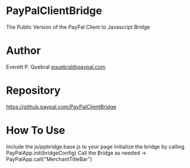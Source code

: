 PayPalClientBridge
==================

The Public Version of the PayPal Client to Javascript Bridge


Author
======

  Everett P. Quebral <equebral@paypal.com>


Repository
==========

  https://github.paypal.com/PayPalClientBridge


How To Use
==========

  Include the js/ppbridge.base.js to your page
  Initialize the bridge by calling PayPalApp.init(bridgeConfig)
  Call the Bridge as needed -> PayPalApp.call("MerchantTitleBar")


